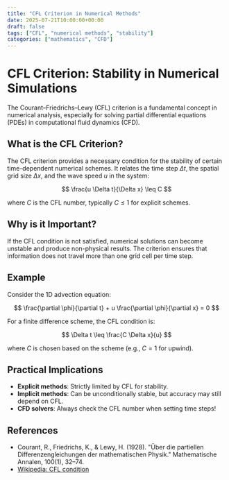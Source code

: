 ```yaml
---
title: "CFL Criterion in Numerical Methods"
date: 2025-07-21T10:00:00+00:00
draft: false
tags: ["CFL", "numerical methods", "stability"]
categories: ["mathematics", "CFD"]
---
```


# CFL Criterion: Stability in Numerical Simulations

The Courant–Friedrichs–Lewy (CFL) criterion is a fundamental concept in numerical analysis, especially for solving partial differential equations (PDEs) in computational fluid dynamics (CFD).

## What is the CFL Criterion?

The CFL criterion provides a necessary condition for the stability of certain time-dependent numerical schemes. It relates the time step $\Delta t$, the spatial grid size $\Delta x$, and the wave speed $u$ in the system:

$$
\frac{u \Delta t}{\Delta x} \leq C
$$

where $C$ is the CFL number, typically $C \leq 1$ for explicit schemes.

## Why is it Important?

If the CFL condition is not satisfied, numerical solutions can become unstable and produce non-physical results. The criterion ensures that information does not travel more than one grid cell per time step.

## Example

Consider the 1D advection equation:

$$
\frac{\partial \phi}{\partial t} + u \frac{\partial \phi}{\partial x} = 0
$$

For a finite difference scheme, the CFL condition is:

$$
\Delta t \leq \frac{C \Delta x}{u}
$$

where $C$ is chosen based on the scheme (e.g., $C=1$ for upwind).

## Practical Implications

- **Explicit methods**: Strictly limited by CFL for stability.
- **Implicit methods**: Can be unconditionally stable, but accuracy may still depend on CFL.
- **CFD solvers**: Always check the CFL number when setting time steps!

## References
- Courant, R., Friedrichs, K., & Lewy, H. (1928). "Über die partiellen Differenzengleichungen der mathematischen Physik." Mathematische Annalen, 100(1), 32–74.
- [Wikipedia: CFL condition](https://en.wikipedia.org/wiki/Courant%E2%80%93Friedrichs%E2%80%93Lewy_condition)